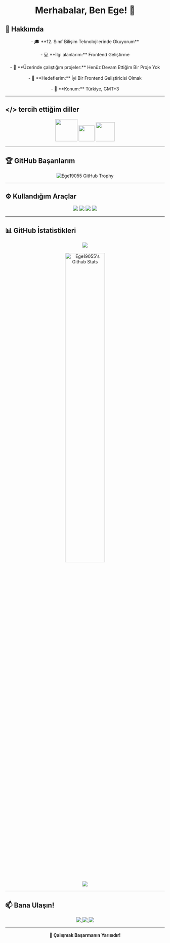 <h1 align="center">Merhabalar, Ben Ege! 👋</h1>

## 📌 Hakkımda
<p align="center">
  - 🎓 **12. Sınıf Bilişim Teknolojilerinde Okuyorum**<br><br>  
  - 💻 **İlgi alanlarım:** Frontend Geliştirme<br><br>
  - 🚀 **Üzerinde çalıştığım projeler:** Henüz Devam Ettiğim Bir Proje Yok<br><br>
  - 🎯 **Hedeflerim:** İyi Bir Frontend Geliştiricisi Olmak<br><br>
  - 📍 **Konum:** Türkiye, GMT+3<br>
</p>

---

## </> tercih ettiğim diller
<p align="center">
  
  <img src="https://upload.wikimedia.org/wikipedia/commons/thumb/6/61/HTML5_logo_and_wordmark.svg/640px-HTML5_logo_and_wordmark.svg.png" width="70">
  <img src="https://upload.wikimedia.org/wikipedia/commons/thumb/d/d5/CSS3_logo_and_wordmark.svg/640px-CSS3_logo_and_wordmark.svg.png" width="50">
  <img src="https://upload.wikimedia.org/wikipedia/commons/thumb/9/99/Unofficial_JavaScript_logo_2.svg/640px-Unofficial_JavaScript_logo_2.svg.png" width="60">

</p>

---

## 🏆 GitHub Başarılarım  
<div align="center">
  <img src="https://github-profile-trophy.vercel.app/?username=ege19055&theme=onedark&row=2&column=4" alt="Ege19055 GitHub Trophy">
</div>

---

## ⚙️ Kullandığım Araçlar  
<p align="center">
  <img src="https://img.shields.io/badge/Adobe-Photoshop-31A8FF?style=flat&logo=adobe-photoshop&logoColor=white" />
  <img src="https://img.shields.io/badge/Editor-VSCode-blue?style=flat&logo=visual-studio-code" />
  <img src="https://img.shields.io/badge/Database-Navicat-green?style=flat&logo=navicat" />
  <img src="https://img.shields.io/badge/Server-XAMPP-orange?style=flat&logo=xampp" />
</p>

---

## 📊 GitHub İstatistikleri  
<div align="center">
<img src="https://github-readme-stats.vercel.app/api/top-langs/?username=ege19055&layout=compact&bg_color=0d1117&border_color=0d1117&text-color:79ff97&langs_count=12">
<br><br>
  <a href="https://github.com/Ege19055/github-readme-stats">
    <img width="50%" alt="Ege19055's Github Stats" src="https://github-readme-stats.vercel.app/api?username=ege19055&show_icons=true&count_private=true&theme=react&hide_border=true&bg_color=0D1117" />
  </a><br><br>
  
  ![](https://github-profile-summary-cards.vercel.app/api/cards/profile-details?username=ege19055&theme=github_dark)
</div>



---

## 📫 Bana Ulaşın!  
<p align="center">
  <a href="https://www.instagram.com/19.ege05">
    <img src="https://img.shields.io/badge/Instagram-19.ege05-E4405F?style=for-the-badge&logo=instagram&logoColor=white" />
  </a>
  <a href="https://discord.com/users/19.ege.055">
    <img src="https://img.shields.io/badge/Discord-19.ege.055-5865F2?style=for-the-badge&logo=discord&logoColor=white" />
  </a>
  <a href="mailto:egeagdas36@gmail.com">
    <img src="https://img.shields.io/badge/Email-egeagdas36@gmail.com-red?style=for-the-badge&logo=gmail&logoColor=white" />
  </a>
</p>

---
<center>
  
🚀 **Çalışmak Başarmanın Yarısıdır!**

</center>
